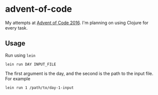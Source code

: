 # advent-of-code

My attempts at [Advent of Code 2016](http://adventofcode.com/2016). I'm planning on using Clojure for every task.

## Usage

Run using `lein`

    lein run DAY INPUT_FILE

The first argument is the day, and the second is the path to the input file. For example

    lein run 1 /path/to/day-1-input

